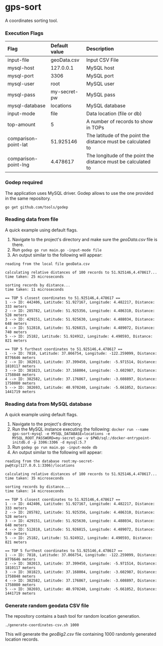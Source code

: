 # gps-sort

A coordinates sorting tool.

### Execution Flags

|Flag|Default value|Description|
|:----|:---|:---|
|input-file|geoData.csv|Input CSV File|
|mysql-host|127.0.0.1|MySQL host|
|mysql-port|3306|MySQL port|
|mysql-user|root|MySQL user|
|mysql-pass|my-secret-pw|MySQL pass|
|mysql-database|locations|MySQL database|
|input-mode|file|Data location (file or db)|
|top-amount|5|A number of records to show in TOPs|
|comparison-point-lat|51.925146|The latitude of the point the distance must be calculated to|
|comparison-point-lng|4.478617|The longitude of the point the distance must be calculated to|

### Godep required

The application uses MySQL driver. Godep allows to use the one provided in the same repository.

```
go get github.com/tools/godep
```

### Reading data from file

A quick example using default flags.

1. Navigate to the project's directory and make sure the *geoData.csv* file is there.
2. Run `godep go run main.go -input-mode file`
3. An output similar to the following will appear:
```
reading from the local file geoData.csv

calculating relative distances of 100 records to 51.925146,4.478617...
time taken: 25 microseconds

sorting records by distance...
time taken: 11 microseconds

== TOP 5 closest coordinates to 51.925146,4.478617 ==
1 --> ID: 442406, Latitude: 51.927167, Longitude: 4.482217, Distance: 333 meters
2 --> ID: 285782, Latitude: 51.925356, Longitude: 4.486310, Distance: 528 meters
3 --> ID: 429151, Latitude: 51.925630, Longitude: 4.488034, Distance: 648 meters
4 --> ID: 512818, Latitude: 51.926815, Longitude: 4.489072, Distance: 740 meters
5 --> ID: 25182, Latitude: 51.924912, Longitude: 4.490593, Distance: 821 meters

== TOP 5 furthest coordinates to 51.925146,4.478617 ==
1 --> ID: 7818, Latitude: 37.866754, Longitude: -122.259099, Distance: 8776646 meters
2 --> ID: 382013, Latitude: 37.399450, Longitude: -5.971514, Distance: 1810117 meters
3 --> ID: 381823, Latitude: 37.168004, Longitude: -3.602987, Distance: 1758848 meters
4 --> ID: 382582, Latitude: 37.176867, Longitude: -3.608897, Distance: 1758080 meters
5 --> ID: 382693, Latitude: 40.970240, Longitude: -5.661052, Distance: 1441719 meters
```

### Reading data from MySQL database

A quick example using default flags.

1. Navigate to the project's directory.
2. Run the MySQL instance executing the following: `docker run --name gps-sort-mysql -e MYSQL_DATABASE=locations -e MYSQL_ROOT_PASSWORD=my-secret-pw -v $PWD/sql:/docker-entrypoint-initdb.d -p 3306:3306 -d mysql:5.7`
3. Run `godep go run main.go -input-mode db`
4. An output similar to the following will appear:
```
reading from the database root:my-secret-pw@tcp(127.0.0.1:3306)/locations

calculating relative distances of 100 records to 51.925146,4.478617...
time taken: 35 microseconds

sorting records by distance...
time taken: 14 microseconds

== TOP 5 closest coordinates to 51.925146,4.478617 ==
1 --> ID: 442406, Latitude: 51.927167, Longitude: 4.482217, Distance: 333 meters
2 --> ID: 285782, Latitude: 51.925356, Longitude: 4.486310, Distance: 528 meters
3 --> ID: 429151, Latitude: 51.925630, Longitude: 4.488034, Distance: 648 meters
4 --> ID: 512818, Latitude: 51.926815, Longitude: 4.489072, Distance: 740 meters
5 --> ID: 25182, Latitude: 51.924912, Longitude: 4.490593, Distance: 821 meters

== TOP 5 furthest coordinates to 51.925146,4.478617 ==
1 --> ID: 7818, Latitude: 37.866754, Longitude: -122.259099, Distance: 8776646 meters
2 --> ID: 382013, Latitude: 37.399450, Longitude: -5.971514, Distance: 1810117 meters
3 --> ID: 381823, Latitude: 37.168004, Longitude: -3.602987, Distance: 1758848 meters
4 --> ID: 382582, Latitude: 37.176867, Longitude: -3.608897, Distance: 1758080 meters
5 --> ID: 382693, Latitude: 40.970240, Longitude: -5.661052, Distance: 1441719 meters
```

### Generate random geodata CSV file

The repository contains a bash tool for random location generation.

```
./generate-coordinates-csv.sh 1000
```

This will generate the *geoBig2.csv* file containing 1000 randomly generated location records.
